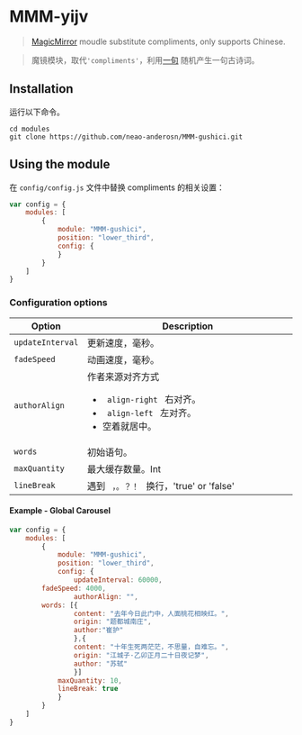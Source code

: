 # MMM-yijv
> [MagicMirror](https://github.com/MichMich/MagicMirror) moudle substitute compliments, only supports Chinese.

> 魔镜模块，取代`'compliments'`，利用[一句](http://yijuzhan.com/) 随机产生一句古诗词。

## Installation
运行以下命令。

```shell
cd modules
git clone https://github.com/neao-anderosn/MMM-gushici.git
```

## Using the module
在 `config/config.js` 文件中替换 compliments 的相关设置：
```js
var config = {
    modules: [
        {
            module: "MMM-gushici",
            position: "lower_third",
            config: {
            }
        }
    ]
}
```

### Configuration options
<table width="100%">
	<!-- why, markdown... -->
	<thead>
		<tr>
			<th>Option</th>
			<th width="100%">Description</th>
		</tr>
	<thead>
	<tbody>
		<tr>
			<td><code>updateInterval</code></td>
			<td>更新速度，毫秒。</td>
		</tr>
		<tr>
			<td><code>fadeSpeed</code></td>
			<td>动画速度，毫秒。</td>
		</tr>
		<tr>
			<td><code>authorAlign</code></td>
			<td>作者来源对齐方式<ul>
                <li><code> align-right </code> 右对齐。</li>
                <li><code> align-left </code> 左对齐。</li>
                <li>空着就居中。</li></ul></td>
		</tr>
		<tr>
        			<td><code>words</code></td>
        			<td>初始语句。</td>
        </tr>
        <tr>
        			<td><code>maxQuantity</code></td>
        			<td>最大缓存数量。Int</td>
        </tr>
        <tr>
        			<td><code>lineBreak</code></td>
        			<td>遇到 <code> ，。？！ </code> 换行，'true' or 'false'</td>
        </tr>
	</tbody>
</table>

#### Example - Global Carousel
```javascript
var config = {
    modules: [
        {
            module: "MMM-gushici",
            position: "lower_third",
            config: {
                updateInterval: 60000,
		fadeSpeed: 4000,
                authorAlign: "",
		words: [{
            	content: "去年今日此门中，人面桃花相映红。",
            	origin: "题都城南庄",
            	author:"崔护"
        		},{
				content: "十年生死两茫茫，不思量，自难忘。",
            	origin: "江城子·乙卯正月二十日夜记梦",
            	author: "苏轼"
				}]
        	maxQuantity: 10,
        	lineBreak: true
            }
        }
    ]
}
```
